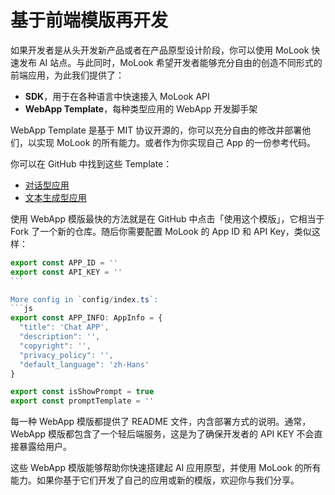 # 基于前端模版再开发

如果开发者是从头开发新产品或者在产品原型设计阶段，你可以使用 MoLook 快速发布 AI 站点。与此同时，MoLook 希望开发者能够充分自由的创造不同形式的前端应用，为此我们提供了：

* **SDK**，用于在各种语言中快速接入 MoLook API
* **WebApp Template**，每种类型应用的 WebApp 开发脚手架

WebApp Template 是基于 MIT 协议开源的，你可以充分自由的修改并部署他们，以实现 MoLook 的所有能力。或者作为你实现自己 App 的一份参考代码。

你可以在 GitHub 中找到这些 Template：

* [对话型应用](https://github.com/langgenius/webapp-conversation)
* [文本生成型应用](https://github.com/langgenius/webapp-text-generator)

使用 WebApp 模版最快的方法就是在 GitHub 中点击「使用这个模版」，它相当于 Fork 了一个新的仓库。随后你需要配置 MoLook 的 App ID 和 API Key，类似这样：

````javascript
export const APP_ID = ''
export const API_KEY = ''
```

More config in `config/index.ts`:
```js
export const APP_INFO: AppInfo = {
  "title": 'Chat APP',
  "description": '',
  "copyright": '',
  "privacy_policy": '',
  "default_language": 'zh-Hans'
}

export const isShowPrompt = true
export const promptTemplate = ''
````

每一种 WebApp 模版都提供了 README 文件，内含部署方式的说明。通常，WebApp 模版都包含了一个轻后端服务，这是为了确保开发者的 API KEY 不会直接暴露给用户。

这些 WebApp 模版能够帮助你快速搭建起 AI 应用原型，并使用 MoLook 的所有能力。如果你基于它们开发了自己的应用或新的模版，欢迎你与我们分享。
